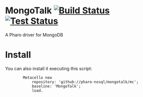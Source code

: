 # MongoTalk [![Build Status](https://travis-ci.org/pharo-nosql/mongotalk.png)](http://travis-ci.org/pharo-nosql/mongotalk) [![Test Status](https://api.bob-bench.org/v1/badgeByUrl?branch=master&hosting=github&ci=travis-ci&repo=pharo-nosql%2Fmongotalk)](https://bob-bench.org/r/gh/pharo-nosql/mongotalk)
A Pharo driver for MongoDB 

# Install

You can also install it executing this script:

```Smalltalk
		Metacello new 
			repository: 'github://pharo-nosql/mongotalk/mc';
			baseline: 'MongoTalk';
			load.
```

